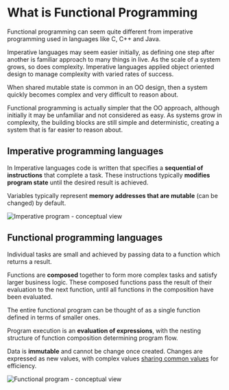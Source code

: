 # What is Functional Programming

Functional programming can seem quite different from imperative programming used in languages like C, C++ and Java.

Imperative languages may seem easier initially, as defining one step after another is familiar approach to many things in live.  As the scale of a system grows, so does complexity.  Imperative languages applied object oriented design to manage complexity with varied rates of success.

When shared mutable state is common in an OO design, then a system quickly becomes complex and very difficult to reason about.

Functional programming is actually simpler that the OO approach, although initially it may be unfamiliar and not considered as easy.  As systems grow in complexity, the building blocks are still simple and deterministic, creating a system that is far easier to reason about.


## Imperative programming languages
In Imperative languages code is written that specifies a **sequential of instructions** that complete a task.  These instructions typically **modifies program state** until the desired result is achieved.

Variables typically represent **memory addresses that are mutable** (can be changed) by default.

![Imperative program - conceptual view](https://raw.githubusercontent.com/practicalli/graphic-design/live/clojure/theory/functional-programming-imperative-program.png)


## Functional programming languages

Individual tasks are small and achieved by passing data to a function which returns a result.

Functions are **composed** together to form more complex tasks and satisfy larger business logic.  These composed functions pass the result of their evaluation to the next function, until all functions in the composition have been evaluated.

The entire functional program can be thought of as a single function defined in terms of smaller ones.

Program execution is an **evaluation of expressions**, with the nesting structure of function composition determining program flow.

Data is **immutable** and cannot be change once created.  Changes are expressed as new values, with complex values [sharing common values](/data-structures/shared-memory.md) for efficiency.

![Functional program - conceptual view](https://raw.githubusercontent.com/practicalli/graphic-design/live/clojure/theory/functional-composition-illustrated.png)
